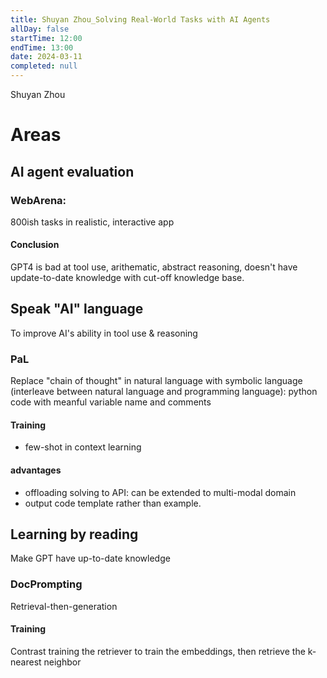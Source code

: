 ```yaml
---
title: Shuyan Zhou_Solving Real-World Tasks with AI Agents
allDay: false
startTime: 12:00
endTime: 13:00
date: 2024-03-11
completed: null
---
```

Shuyan Zhou
# Areas
## AI agent evaluation
### WebArena: 
800ish tasks in realistic, interactive app
#### Conclusion
GPT4 is bad at tool use, arithematic, abstract reasoning, doesn't have update-to-date knowledge with cut-off knowledge base. 

## Speak "AI" language
To improve AI's ability in tool use & reasoning
### PaL
Replace "chain of thought" in natural language with symbolic language (interleave between natural language and programming language): python code with meanful variable name and comments
#### Training
- few-shot in context learning 
#### advantages
- offloading solving to API: can be extended to multi-modal domain
- output code template rather than example. 

## Learning by reading
Make GPT have up-to-date knowledge
### DocPrompting
Retrieval-then-generation
#### Training 
Contrast training the retriever to train the embeddings, then retrieve the k-nearest neighbor 


